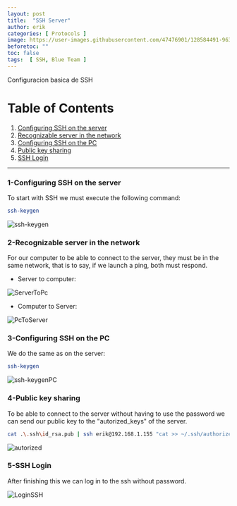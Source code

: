 ```yaml
---
layout: post
title:  "SSH Server"
author: erik
categories: [ Protocols ]
image: https://user-images.githubusercontent.com/47476901/128584491-96367ea6-31d6-4904-aa32-3e84a6069ca1.png
beforetoc: ""
toc: false
tags:  [ SSH, Blue Team ]
---
```

Configuracion basica de SSH

# Table of Contents
1. [Configuring SSH on the server](#configssh)
2. [Recognizable server in the network](#sshrecognizable)
3. [Configuring SSH on the PC](#configsshpc)
4. [Public key sharing](#publickey)
5. [SSH Login](#sshlogin)

---

### 1-Configuring SSH on the server <a name="configssh"></a>

To start with SSH we must execute the following command:

```bash
ssh-keygen
```

![ssh-keygen](https://user-images.githubusercontent.com/47476901/128584495-375f4c41-f1ed-44b2-a6e7-da3c3a9dc5c7.png)

### 2-Recognizable server in the network  <a name="sshreconocible"></a>

For our computer to be able to connect to the server, they must be in the same network, that is to say, if we launch a ping, both must respond.

- Server to computer:

![ServerToPc](https://user-images.githubusercontent.com/47476901/128584499-2339f6ad-d33c-48b9-b71e-6b7d09396257.png)

- Computer to Server:

![PcToServer](https://user-images.githubusercontent.com/47476901/128584503-5039e056-b93c-42e9-b199-5b92c78d7cd9.png)

### 3-Configuring SSH on the PC <a name="configsshpc"></a>

We do the same as on the server:
```bash
ssh-keygen
```
![ssh-keygenPC](https://user-images.githubusercontent.com/47476901/128584508-69e8c690-d46c-44b8-9fd2-9be81f8783b4.png)

### 4-Public key sharing <a name="publickey"></a>

To be able to connect to the server without having to use the password we can send our public key to the "autorized_keys" of the server.

```bash
cat .\.ssh\id_rsa.pub | ssh erik@192.168.1.155 "cat >> ~/.ssh/authorized_keys"
```

![autorized](https://user-images.githubusercontent.com/47476901/128584510-6b4afd14-b4ed-4830-a7d0-76310e1911a5.png)

### 5-SSH Login <a name="sshlogin"></a>

After finishing this we can log in to the ssh without password.

![LoginSSH](https://user-images.githubusercontent.com/47476901/128584515-e424dd37-e0ce-4bee-8b80-f813f19f3033.png)
